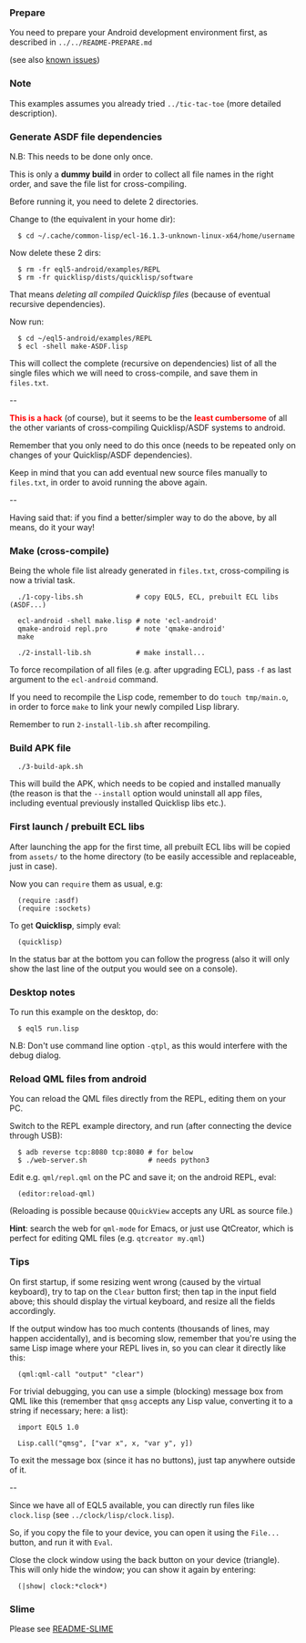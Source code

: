 
### Prepare

You need to prepare your Android development environment first, as described
in `../../README-PREPARE.md`

(see also [known issues](http://wiki.qt.io/Qt_for_Android_known_issues))



### Note

This examples assumes you already tried `../tic-tac-toe` (more detailed
description).



### Generate ASDF file dependencies

N.B: This needs to be done only once.

This is only a **dummy build** in order to collect all file names in the
right order, and save the file list for cross-compiling.

Before running it, you need to delete 2 directories.

Change to (the equivalent in your home dir):

```
  $ cd ~/.cache/common-lisp/ecl-16.1.3-unknown-linux-x64/home/username
```

Now delete these 2 dirs:

```
  $ rm -fr eql5-android/examples/REPL
  $ rm -fr quicklisp/dists/quicklisp/software
```

That means *deleting all compiled Quicklisp files* (because of eventual
recursive dependencies).

Now run:

```
  $ cd ~/eql5-android/examples/REPL
  $ ecl -shell make-ASDF.lisp
```

This will collect the complete (recursive on dependencies) list of all the
single files which we will need to cross-compile, and save them in `files.txt`.

--

<span style='color: red'><b>This is a hack</b></span> (of course), but it
seems to be the <span style='color: red'><b>least cumbersome</b></span> of
all the other variants of cross-compiling Quicklisp/ASDF systems to android.

Remember that you only need to do this once (needs to be repeated only
on changes of your Quicklisp/ASDF dependencies).

Keep in mind that you can add eventual new source files manually to
`files.txt`, in order to avoid running the above again.

--

Having said that: if you find a better/simpler way to do the above, by all
means, do it your way!



### Make (cross-compile)

Being the whole file list already generated in `files.txt`, cross-compiling is
now a trivial task.

```
  ./1-copy-libs.sh             # copy EQL5, ECL, prebuilt ECL libs (ASDF...)

  ecl-android -shell make.lisp # note 'ecl-android'
  qmake-android repl.pro       # note 'qmake-android'
  make

  ./2-install-lib.sh           # make install...
```

To force recompilation of all files (e.g. after upgrading ECL), pass `-f`
as last argument to the `ecl-android` command.

If you need to recompile the Lisp code, remember to do `touch tmp/main.o`,
in order to force `make` to link your newly compiled Lisp library.

Remember to run `2-install-lib.sh` after recompiling.



### Build APK file

```
  ./3-build-apk.sh
```

This will build the APK, which needs to be copied and installed manually
(the reason is that the `--install` option would uninstall all app files,
including eventual previously installed Quicklisp libs etc.).



### First launch / prebuilt ECL libs

After launching the app for the first time, all prebuilt ECL libs will be
copied from `assets/` to the home directory (to be easily accessible and
replaceable, just in case).

Now you can `require` them as usual, e.g:

```
  (require :asdf)
  (require :sockets)
```

To get **Quicklisp**, simply eval:

```
  (quicklisp)
```

In the status bar at the bottom you can follow the progress (also it will
only show the last line of the output you would see on a console).



### Desktop notes

To run this example on the desktop, do:

```
  $ eql5 run.lisp
```

N.B: Don't use command line option `-qtpl`, as this would interfere with the
debug dialog.



### Reload QML files from android

You can reload the QML files directly from the REPL, editing them on your PC.

Switch to the REPL example directory, and run (after connecting the device
through USB):

```
  $ adb reverse tcp:8080 tcp:8080 # for below
  $ ./web-server.sh               # needs python3
```

Edit e.g. `qml/repl.qml` on the PC and save it; on the android REPL, eval:

```
  (editor:reload-qml)
```

(Reloading is possible because `QQuickView` accepts any URL as source file.)

**Hint**: search the web for `qml-mode` for Emacs, or just use QtCreator,
which is perfect for editing QML files (e.g. `qtcreator my.qml`)



### Tips

On first startup, if some resizing went wrong (caused by the virtual keyboard),
try to tap on the `Clear` button first; then tap in the input field above; this
should display the virtual keyboard, and resize all the fields accordingly.

If the output window has too much contents (thousands of lines, may happen
accidentally), and is becoming slow, remember that you're using the same Lisp
image where your REPL lives in, so you can clear it directly like this:

```
  (qml:qml-call "output" "clear")
```

For trivial debugging, you can use a simple (blocking) message box from QML
like this (remember that `qmsg` accepts any Lisp value, converting it to a
string if necessary; here: a list):

```
  import EQL5 1.0

  Lisp.call("qmsg", ["var x", x, "var y", y])
```

To exit the message box (since it has no buttons), just tap anywhere outside of
it.

--

Since we have all of EQL5 available, you can directly run files like
`clock.lisp` (see `../clock/lisp/clock.lisp`).

So, if you copy the file to your device, you can open it using the `File...`
button, and run it with `Eval`.

Close the clock window using the back button on your device (triangle). This
will only hide the window; you can show it again by entering:

```
  (|show| clock:*clock*)
```



### Slime

Please see [README-SLIME](README-2-SLIME.md)
